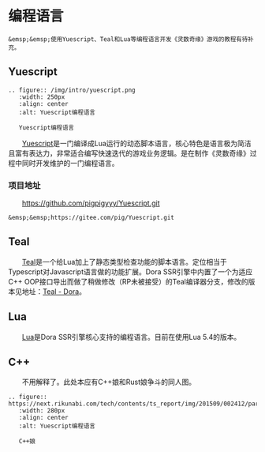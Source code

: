 # 编程语言

```{warning}
&emsp;&emsp;使用Yuescript、Teal和Lua等编程语言开发《灵数奇缘》游戏的教程有待补充。
```

## Yuescript

```{eval-rst}
.. figure:: /img/intro/yuescript.png
   :width: 250px
   :align: center
   :alt: Yuescript编程语言

   Yuescript编程语言
```

&emsp;&emsp;[Yuescript](https://yuescript.org)是一门编译成Lua运行的动态脚本语言，核心特色是语言极为简洁且富有表达力，非常适合编写快速迭代的游戏业务逻辑。是在制作《灵数奇缘》过程中同时开发维护的一门编程语言。  

### 项目地址

&emsp;&emsp;https://github.com/pigpigyyy/Yuescript.git  
```{admonition} 备份
&emsp;&emsp;https://gitee.com/pig/Yuescript.git
```

## Teal

&emsp;&emsp;[Teal](https://github.com/pigpigyyy/tl)是一个给Lua加上了静态类型检查功能的脚本语言。定位相当于Typescript对Javascript语言做的功能扩展。Dora SSR引擎中内置了一个为适应C++ OOP接口导出而做了稍做修改（RP未被接受）的Teal编译器分支，修改的版本见地址：[Teal - Dora](https://github.com/pigpigyyy/tl/tree/dora)。

## Lua

&emsp;&emsp;[Lua](http://www.lua.org)是Dora SSR引擎核心支持的编程语言。目前在使用Lua 5.4的版本。


## C++

&emsp;&emsp;不用解释了。此处本应有C++娘和Rust娘争斗的同人图。

```{eval-rst}
.. figure:: https://next.rikunabi.com/tech/contents/ts_report/img/201509/002412/part2_img.jpg
   :width: 280px
   :align: center
   :alt: Yuescript编程语言

   C++娘
```
